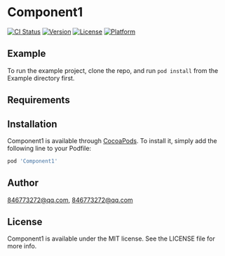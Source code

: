 # Component1

[![CI Status](https://img.shields.io/travis/846773272@qq.com/Component1.svg?style=flat)](https://travis-ci.org/846773272@qq.com/Component1)
[![Version](https://img.shields.io/cocoapods/v/Component1.svg?style=flat)](https://cocoapods.org/pods/Component1)
[![License](https://img.shields.io/cocoapods/l/Component1.svg?style=flat)](https://cocoapods.org/pods/Component1)
[![Platform](https://img.shields.io/cocoapods/p/Component1.svg?style=flat)](https://cocoapods.org/pods/Component1)

## Example

To run the example project, clone the repo, and run `pod install` from the Example directory first.

## Requirements

## Installation

Component1 is available through [CocoaPods](https://cocoapods.org). To install
it, simply add the following line to your Podfile:

```ruby
pod 'Component1'
```

## Author

846773272@qq.com, 846773272@qq.com

## License

Component1 is available under the MIT license. See the LICENSE file for more info.
